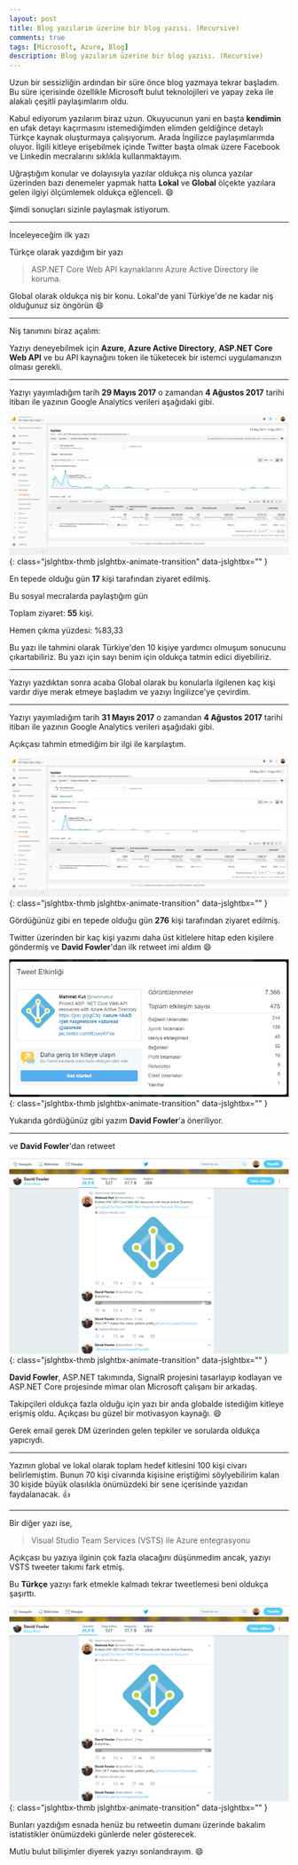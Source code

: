 ```yaml
---
layout: post
title: Blog yazılarım üzerine bir blog yazısı. (Recursive)
comments: true
tags: [Microsoft, Azure, Blog]
description: Blog yazılarım üzerine bir blog yazısı. (Recursive)
---
```


Uzun bir sessizliğin ardından bir süre önce blog yazmaya tekrar başladım.
Bu süre içerisinde özellikle Microsoft bulut teknolojileri ve yapay zeka ile alakalı çeşitli paylaşımlarım oldu.

Kabul ediyorum yazılarım biraz uzun. Okuyucunun yani en başta **kendimin** en ufak detayı kaçırmasını istemediğimden elimden geldiğince detaylı Türkçe kaynak oluşturmaya çalışıyorum. Arada İngilizce paylaşımlarımda oluyor. İlgili kitleye erişebilmek içinde Twitter başta olmak üzere Facebook ve Linkedin mecralarını sıklıkla kullanmaktayım.

Uğraştığım konular ve dolayısıyla yazılar oldukça niş olunca yazılar üzerinden bazı denemeler yapmak hatta **Lokal** ve **Global** ölçekte yazılara gelen ilgiyi ölçümlemek oldukça eğlenceli. 😄

Şimdi sonuçları sizinle paylaşmak istiyorum.

-----

İnceleyeceğim ilk yazı

Türkçe olarak yazdığım bir yazı

> ASP.NET Core Web API kaynaklarını Azure Active Directory ile koruma.

Global olarak oldukça niş bir konu. Lokal'de yani Türkiye'de ne kadar niş olduğunuz siz öngörün 😄

-----

Niş tanımını biraz açalım:

Yazıyı deneyebilmek için **Azure**, **Azure Active Directory**, **ASP.NET Core Web API** ve bu API kaynağını token ile tüketecek bir istemci uygulamanızın olması gerekli.

-----

Yazıyı yayımladığım tarih **29 Mayıs 2017** o zamandan **4 Ağustos 2017** tarihi itibarı ile yazının Google Analytics verileri aşağıdaki gibi.

![Recursive01](/assets/images/posts/2017080401/sc01.png){: class="jslghtbx-thmb jslghtbx-animate-transition"  data-jslghtbx="" }

En tepede olduğu gün **17** kişi tarafından ziyaret edilmiş. 

Bu sosyal mecralarda paylaştığım gün

Toplam ziyaret: **55** kişi.

Hemen çıkma yüzdesi: %83,33

Bu yazı ile tahmini olarak Türkiye'den 10 kişiye yardımcı olmuşum sonucunu çıkartabiliriz. Bu yazı için sayı benim için oldukça tatmin edici diyebiliriz.

-----

Yazıyı yazdıktan sonra acaba Global olarak bu konularla ilgilenen kaç kişi vardır diye merak etmeye başladım ve yazıyı İngilizce'ye çevirdim. 

-----

Yazıyı yayımladığım tarih **31 Mayıs 2017** o zamandan **4 Ağustos 2017** tarihi itibarı ile yazının Google Analytics verileri aşağıdaki gibi.

Açıkçası tahmin etmediğim bir ilgi ile karşılaştım. 

![Recursive02](/assets/images/posts/2017080401/sc02.png){: class="jslghtbx-thmb jslghtbx-animate-transition"  data-jslghtbx="" }

Gördüğünüz gibi en tepede olduğu gün **276** kişi tarafından ziyaret edilmiş.

Twitter üzerinden bir kaç kişi yazımı daha üst kitlelere hitap eden kişilere göndermiş ve **David Fowler**'dan ilk retweet imi aldım 😄

![Recursive04](/assets/images/posts/2017080401/sc04.png){: class="jslghtbx-thmb jslghtbx-animate-transition"  data-jslghtbx="" }

Yukarıda gördüğünüz gibi yazım **David Fowler**'a öneriliyor.

-----

ve **David Fowler**'dan retweet

![Recursive03](/assets/images/posts/2017080401/sc05.png){: class="jslghtbx-thmb jslghtbx-animate-transition"  data-jslghtbx="" }

**David Fowler**, ASP.NET takımında, SignalR projesini tasarlayıp kodlayan ve ASP.NET Core projesinde mimar olan Microsoft çalışanı bir arkadaş.

Takipçileri oldukça fazla olduğu için yazı bir anda globalde istediğim kitleye erişmiş oldu. Açıkçası bu güzel bir motivasyon kaynağı. 😄

Gerek email gerek DM üzerinden gelen tepkiler ve sorularda oldukça yapıcıydı.

-----

Yazının global ve lokal olarak toplam hedef kitlesini 100 kişi civarı belirlemiştim. 
Bunun 70 kişi civarında kişisine eriştiğimi söylyebilirim kalan 30 kişide büyük olasılıkla önümüzdeki bir sene içerisinde yazıdan faydalanacak. 👍

-----

Bir diğer yazı ise,

> Visual Studio Team Services (VSTS) ile Azure entegrasyonu

Açıkçası bu yazıya ilginin çok fazla olacağını düşünmedim ancak, yazıyı VSTS tweeter takımı fark etmiş.

Bu **Türkçe** yazıyı fark etmekle kalmadı tekrar tweetlemesi beni oldukça şaşırttı.

![Recursive03](/assets/images/posts/2017080401/sc05.png){: class="jslghtbx-thmb jslghtbx-animate-transition"  data-jslghtbx="" }

Bunları yazdığım esnada henüz bu retweetin dumanı üzerinde bakalım istatistikler önümüzdeki günlerde neler gösterecek. 


Mutlu bulut bilişimler diyerek yazıyı sonlandırayım. 😄